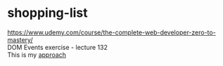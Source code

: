 # shopping-list

https://www.udemy.com/course/the-complete-web-developer-zero-to-mastery/ <br>
DOM Events exercise - lecture 132<br>
This is my <a href="https://anjakhan.github.io/shopping-list/" target="_blank">approach</a>

